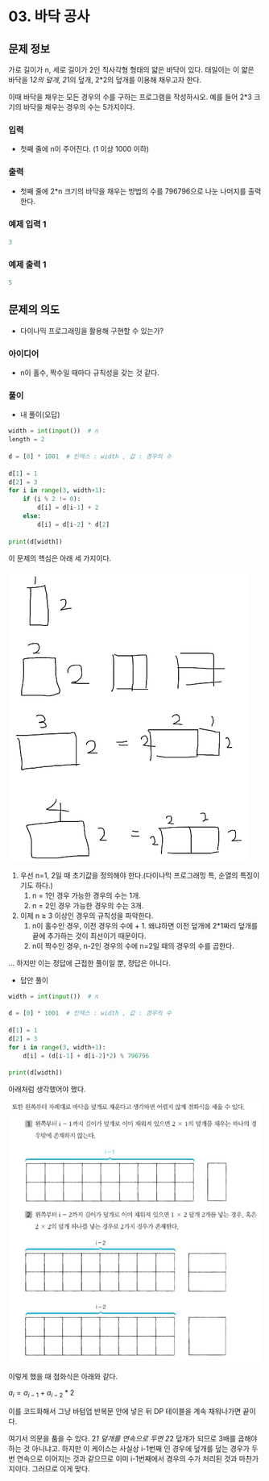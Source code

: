 # 03. 바닥 공사

## 문제 정보

가로 길이가 n, 세로 길이가 2인 직사각형 형태의 얇은 바닥이 있다. 태일이는 이 얇은 바닥을 1*2의 덮개, 2*1의 덮개, 2*2의 덮개를 이용해 채우고자 한다.

이때 바닥을 채우는 모든 경우의 수를 구하는 프로그램을 작성하시오. 예를 들어 2*3 크기의 바닥을 채우는 경우의 수는 5가지이다.

### 입력

- 첫째 줄에 n이 주어진다. (1 이상 1000 이하)

### 출력

- 첫째 줄에 2*n 크기의 바닥을 채우는 방법의 수를 796796으로 나눈 나머지를 출력한다.

### 예제 입력 1

```python
3
```

### 예제 출력 1

```python
5
```

## 문제의 의도

- 다이나믹 프로그래밍을 활용해 구현할 수 있는가?

### 아이디어

- n이 홀수, 짝수일 때마다 규칙성을 갖는 것 같다.

### 풀이

- 내 풀이(오답)

```python
width = int(input())  # n
length = 2

d = [0] * 1001  # 인덱스 : width , 값 : 경우의 수

d[1] = 1
d[2] = 3
for i in range(3, width+1):
    if (i % 2 != 0):
        d[i] = d[i-1] + 2
    else:
        d[i] = d[i-2] * d[2]

print(d[width])
```

이 문제의 핵심은 아래 세 가지이다.

![Untitled](03%20%E1%84%87%E1%85%A1%E1%84%83%E1%85%A1%E1%86%A8%20%E1%84%80%E1%85%A9%E1%86%BC%E1%84%89%E1%85%A1%20658821dba6ad45d0b30dbe50d9a8bcac/Untitled.png)

1. 우선 n=1, 2일 때 초기값을 정의해야 한다.(다이나믹 프로그래밍 특, 순열의 특징이기도 하다.)
    1. n = 1인 경우 가능한 경우의 수는 1개.
    2. n = 2인 경우 가능한 경우의 수는 3개.
2. 이제 n ≥ 3 이상인 경우의 규칙성을 파악한다.
    1. n이 홀수인 경우, 이전 경우의 수에 + 1. 왜냐하면 이전 덮개에 2*1짜리 덮개를 끝에 추가하는 것이 최선이기 때문이다.
    2. n이 짝수인 경우, n-2인 경우의 수에 n=2일 때의 경우의 수를 곱한다.

… 하지만 이는 정답에 근접한 풀이일 뿐, 정답은 아니다.

- 답안 풀이

```python
width = int(input())  # n

d = [0] * 1001  # 인덱스 : width , 값 : 경우의 수

d[1] = 1
d[2] = 3
for i in range(3, width+1):
    d[i] = (d[i-1] + d[i-2]*2) % 796796

print(d[width])
```

아래처럼 생각했어야 했다.

![Untitled](03%20%E1%84%87%E1%85%A1%E1%84%83%E1%85%A1%E1%86%A8%20%E1%84%80%E1%85%A9%E1%86%BC%E1%84%89%E1%85%A1%20658821dba6ad45d0b30dbe50d9a8bcac/Untitled%201.png)

이렇게 했을 때 점화식은 아래와 같다.

$a_{i} = a_{i-1} + a_{i-2}*2$

이를 코드화해서 그냥 바텀업 반복문 안에 넣은 뒤 DP 테이블을 계속 채워나가면 끝이다. 

여기서 의문을 품을 수 있다. 2*1 덮개를 연속으로 두면 2*2 덮개가 되므로 3배를 곱해야 하는 것 아니냐고. 하지만 이 케이스는 사실상 i-1번째 인 경우에 덮개를 덮는 경우가 두 번 연속으로 이어지는 것과 같으므로 이미 i-1번째에서 경우의 수가 처리된 것과 마찬가지이다. 그러므로 이게 맞다.